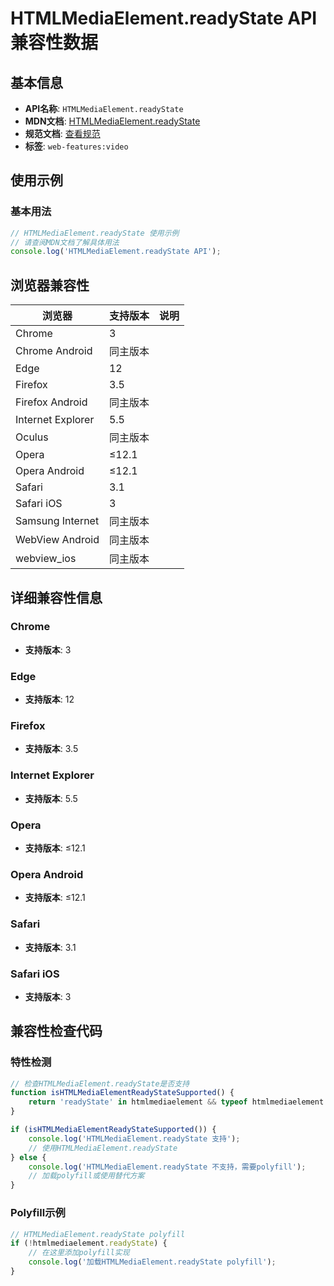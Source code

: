 # HTMLMediaElement.readyState API 兼容性数据

## 基本信息

- **API名称**: `HTMLMediaElement.readyState`
- **MDN文档**: [HTMLMediaElement.readyState](https://developer.mozilla.org/docs/Web/API/HTMLMediaElement/readyState)
- **规范文档**: [查看规范](https://html.spec.whatwg.org/multipage/media.html#dom-media-readystate-dev)
- **标签**: `web-features:video`

## 使用示例

### 基本用法

```javascript
// HTMLMediaElement.readyState 使用示例
// 请查阅MDN文档了解具体用法
console.log('HTMLMediaElement.readyState API');
```

## 浏览器兼容性

| 浏览器 | 支持版本 | 说明 |
|--------|----------|------|
| Chrome | 3 |  |
| Chrome Android | 同主版本 |  |
| Edge | 12 |  |
| Firefox | 3.5 |  |
| Firefox Android | 同主版本 |  |
| Internet Explorer | 5.5 |  |
| Oculus | 同主版本 |  |
| Opera | ≤12.1 |  |
| Opera Android | ≤12.1 |  |
| Safari | 3.1 |  |
| Safari iOS | 3 |  |
| Samsung Internet | 同主版本 |  |
| WebView Android | 同主版本 |  |
| webview_ios | 同主版本 |  |

## 详细兼容性信息

### Chrome

- **支持版本**: 3

### Edge

- **支持版本**: 12

### Firefox

- **支持版本**: 3.5

### Internet Explorer

- **支持版本**: 5.5

### Opera

- **支持版本**: ≤12.1

### Opera Android

- **支持版本**: ≤12.1

### Safari

- **支持版本**: 3.1

### Safari iOS

- **支持版本**: 3

## 兼容性检查代码

### 特性检测

```javascript
// 检查HTMLMediaElement.readyState是否支持
function isHTMLMediaElementReadyStateSupported() {
    return 'readyState' in htmlmediaelement && typeof htmlmediaelement.readyState === 'function';
}

if (isHTMLMediaElementReadyStateSupported()) {
    console.log('HTMLMediaElement.readyState 支持');
    // 使用HTMLMediaElement.readyState
} else {
    console.log('HTMLMediaElement.readyState 不支持，需要polyfill');
    // 加载polyfill或使用替代方案
}
```

### Polyfill示例

```javascript
// HTMLMediaElement.readyState polyfill
if (!htmlmediaelement.readyState) {
    // 在这里添加polyfill实现
    console.log('加载HTMLMediaElement.readyState polyfill');
}
```

